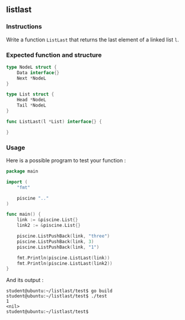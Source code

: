 ## listlast

### Instructions

Write a function `ListLast` that returns the last element of a linked list `l`.

### Expected function and structure

```go
type NodeL struct {
	Data interface{}
	Next *NodeL
}

type List struct {
	Head *NodeL
	Tail *NodeL
}

func ListLast(l *List) interface{} {

}
```

### Usage

Here is a possible program to test your function :

```go
package main

import (
	"fmt"

	piscine ".."
)

func main() {
	link := &piscine.List{}
	link2 := &piscine.List{}

	piscine.ListPushBack(link, "three")
	piscine.ListPushBack(link, 3)
	piscine.ListPushBack(link, "1")

	fmt.Println(piscine.ListLast(link))
	fmt.Println(piscine.ListLast(link2))
}
```

And its output :

```console
student@ubuntu:~/listlast/test$ go build
student@ubuntu:~/listlast/test$ ./test
1
<nil>
student@ubuntu:~/listlast/test$
```
